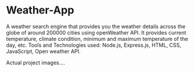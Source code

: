 # Weather-App


A weather search engine that provides you the weather details across the globe of around 200000 cities using openWeather API. It provides current temperature, climate condition, minimum and maximum temperature of the day, etc.  Tools and Technologies used: 
Node.js,
Express.js,
 HTML,
 CSS,
 JavaScript,
 Open weather API.
 
 
 
 Actual project images....
 
